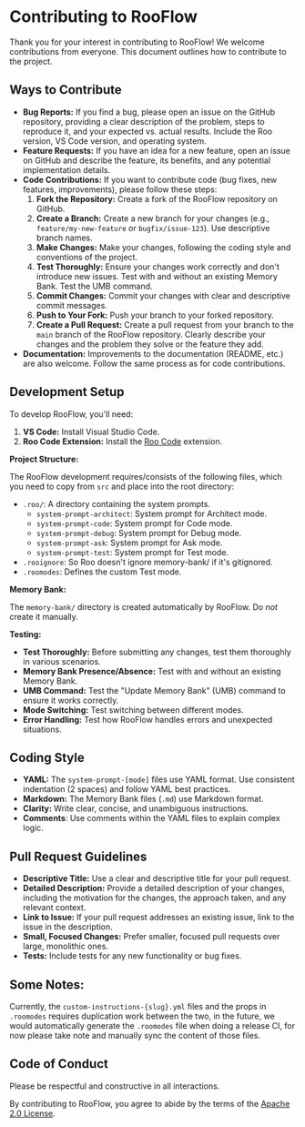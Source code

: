 # Contributing to RooFlow

Thank you for your interest in contributing to RooFlow! We welcome contributions from everyone. This document outlines how to contribute to the project.

## Ways to Contribute

* **Bug Reports:** If you find a bug, please open an issue on the GitHub repository, providing a clear description of the problem, steps to reproduce it, and your expected vs. actual results. Include the Roo version, VS Code version, and operating system.
* **Feature Requests:** If you have an idea for a new feature, open an issue on GitHub and describe the feature, its benefits, and any potential implementation details.
* **Code Contributions:** If you want to contribute code (bug fixes, new features, improvements), please follow these steps:
  1. **Fork the Repository:** Create a fork of the RooFlow repository on GitHub.
  2.  **Create a Branch:** Create a new branch for your changes (e.g., `feature/my-new-feature` or `bugfix/issue-123`). Use descriptive branch names.
  3. **Make Changes:** Make your changes, following the coding style and conventions of the project.
  4. **Test Thoroughly:** Ensure your changes work correctly and don't introduce new issues. Test with and without an existing Memory Bank. Test the UMB command.
  5. **Commit Changes:** Commit your changes with clear and descriptive commit messages.
  6. **Push to Your Fork:** Push your branch to your forked repository.
  7. **Create a Pull Request:** Create a pull request from your branch to the `main` branch of the RooFlow repository. Clearly describe your changes and the problem they solve or the feature they add.
* **Documentation:** Improvements to the documentation (README, etc.) are also welcome. Follow the same process as for code contributions.

## Development Setup

To develop RooFlow, you'll need:

1. **VS Code:** Install Visual Studio Code.
2. **Roo Code Extension:** Install the [Roo Code](https://marketplace.visualstudio.com/items?itemName=RooVeterinaryInc.roo-cline) extension.

**Project Structure:**

The RooFlow development requires/consists of the following files, which you need to copy from `src` and place into the root directory:

* `.roo/`: A directory containing the system prompts.
  * `system-prompt-architect`: System prompt for Architect mode.
  * `system-prompt-code`: System prompt for Code mode.
  * `system-prompt-debug`: System prompt for Debug mode.
  * `system-prompt-ask`: System prompt for Ask mode.
  * `system-prompt-test`: System prompt for Test mode.
* `.rooignore`: So Roo doesn't ignore memory-bank/ if it's gitignored.
* `.roomodes`: Defines the custom Test mode.

**Memory Bank:**

The `memory-bank/` directory is created automatically by RooFlow. Do *not* create it manually.

**Testing:**

* **Test Thoroughly:** Before submitting any changes, test them thoroughly in various scenarios.
* **Memory Bank Presence/Absence:** Test with and without an existing Memory Bank.
* **UMB Command:** Test the "Update Memory Bank" (UMB) command to ensure it works correctly.
* **Mode Switching:** Test switching between different modes.
* **Error Handling:** Test how RooFlow handles errors and unexpected situations.

## Coding Style

* **YAML:** The `system-prompt-[mode]` files use YAML format. Use consistent indentation (2 spaces) and follow YAML best practices.
* **Markdown:** The Memory Bank files (`.md`) use Markdown format.
* **Clarity:** Write clear, concise, and unambiguous instructions.
* **Comments**: Use comments within the YAML files to explain complex logic.

## Pull Request Guidelines

* **Descriptive Title:** Use a clear and descriptive title for your pull request.
* **Detailed Description:** Provide a detailed description of your changes, including the motivation for the changes, the approach taken, and any relevant context.
* **Link to Issue:** If your pull request addresses an existing issue, link to the issue in the description.
* **Small, Focused Changes:** Prefer smaller, focused pull requests over large, monolithic ones.
* **Tests:** Include tests for any new functionality or bug fixes.

## Some Notes:

Currently, the `custom-instructions-{slug}.yml` files and the props in `.roomodes` requires duplication work between the two, in the future, we would automatically generate the `.roomodes` file when doing a release CI, for now please take note and manually sync the content of those files.

## Code of Conduct

Please be respectful and constructive in all interactions.

By contributing to RooFlow, you agree to abide by the terms of the [Apache 2.0 License](LICENSE).
